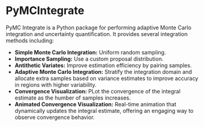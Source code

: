 # PyMCIntegrate

PyMC Integrate is a Python package for performing adaptive Monte Carlo integration and uncertainty quantification. It provides several integration methods including:

- **Simple Monte Carlo Integration:** Uniform random sampling.
- **Importance Sampling:** Use a custom proposal distribution. 
- **Antithetic Variates:** Improve estimation efficiency by pairing samples. 
- **Adaptive Monte Carlo Integration:** Stratify the integration domain and allocate extra samples based on variance estimates to improve accuracy in regions with higher variability.
- **Convergence Visualization:** PLot the convergence of the integral estimate as the humber of samples increases.
- **Animated Convergence Visualization:** Real-time animation that dynamically updates the integral estimate, offering an engaging way to observe convergence behavior.